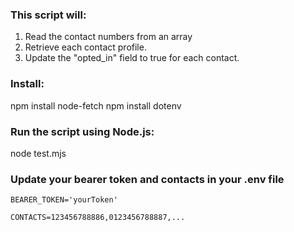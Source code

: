 ### This script will:

1. Read the contact numbers from an array
2. Retrieve each contact profile.
3. Update the "opted_in" field to true for each contact.

### Install:
npm install node-fetch
npm install dotenv

### Run the script using Node.js:
node test.mjs

### Update your bearer token and contacts in your .env file
`BEARER_TOKEN='yourToken'`

`CONTACTS=123456788886,0123456788887,...`